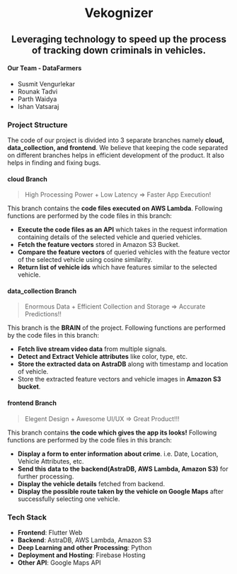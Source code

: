 <h1 align = "center"> Vekognizer </h1>
<h2 align = "center"> Leveraging technology to speed up the process of tracking down criminals in vehicles. </h2>

<h4> Our Team - DataFarmers </h4>
<ul>
	<li>Susmit Vengurlekar</li>
	<li>Rounak Tadvi</li>
	<li>Parth Waidya</li>
	<li>Ishan Vatsaraj</li>
</ul>

<h3>Project Structure</h3>
<p>The code of our project is divided into 3 separate branches namely <b>cloud, data_collection, and frontend</b>. We believe that keeping the code separated on different branches helps in efficient development of the product. It also helps in finding and fixing bugs. </p>

<h4> cloud Branch </h4>

>High Processing Power + Low Latency => Faster App Execution!


<p>This branch contains the <b>code files executed on AWS Lambda</b>. Following functions are performed by the code files in this branch: </p>
<ul>
	<li><b>Execute the code files as an API</b> which takes in the request information containing details of the selected vehicle and queried vehicles. </li>
	<li><b>Fetch the feature vectors</b> stored in Amazon S3 Bucket. </li>
	<li><b>Compare the feature vectors</b> of queried vehicles with the feature vector of the selected vehicle using cosine similarity. </li>
	<li><b>Return list of vehicle ids</b> which have features similar to the selected vehicle. </li>
</ul>

<h4> data_collection Branch </h4>

>Enormous Data + Efficient Collection and Storage => Accurate Predictions!!

<p>This branch is the <b>BRAIN</b> of the project. Following functions are performed by the code files in this branch: </p>
<ul>
	<li><b>Fetch live stream video data</b> from multiple signals. </li>
	<li><b>Detect and Extract Vehicle attributes</b> like color, type, etc. </li>
	<li><b>Store the extracted data on AstraDB</b> along with timestamp and location of vehicle.</li>
	<li>Store the extracted feature vectors and vehicle images in <b>Amazon S3 bucket</b>. </li>
</ul>

<h4> frontend Branch </h4>

>Elegent Design + Awesome UI/UX => Great Product!!!

<p> This branch contains <b>the code which gives the app its looks!</b> Following functions are performed by the code files in this branch: </p>
<ul>
	<li><b>Display a form to enter information about crime</b>. i.e. Date, Location, Vehicle Attributes, etc. </li>
	<li><b>Send this data to the backend(AstraDB, AWS Lambda, Amazon S3)</b> for further processing. </li>
	<li><b>Display the vehicle details</b> fetched from backend.</li>
	<li><b>Display the possible route taken by the vehicle on Google Maps</b> after successfully selecting one vehicle. </li>
</ul>

<h3>Tech Stack</h3>
<ul>
	<li><b>Frontend</b>: Flutter Web</li>
	<li><b>Backend</b>: AstraDB, AWS Lambda, Amazon S3</li>
	<li><b>Deep Learning and other Processing</b>: Python</li>
	<li><b>Deployment and Hosting</b>: Firebase Hosting</li>
	<li><b>Other API</b>: Google Maps API</li>
</ul>